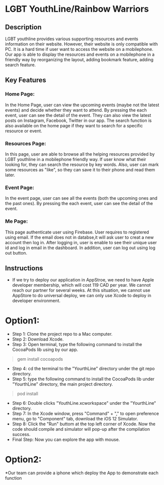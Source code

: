 # LGBT YouthLine/Rainbow Warriors

## Description 
LGBT youthline provides various supporting resources and events information on their website. However, their website is only compatible with PC. It is a hard time if user want to access the website on a mobilephone. Our app is able to display the resources and events on a mobilephone in a friendly way by reorganizing the layout, adding bookmark feature, adding search feature.

## Key Features
### Home Page:
In the Home Page, user can view the upcoming events (maybe not the latest events) and decide whether they want to attend. By pressing the each event, user can see the detail of the event. They can also view the latest posts on Instagram, Facebook, Twitter in our app. The search function is also available on the home page if they want to search for a specific resource or event.

### Resources Page:
In this page, user are able to browse all the helping resources provided by LGBT youthline in a mobilephone friendly way. If user know what their looking for, they can search the resource by key words. Also, user can mark some resources as "like", so they can save it to their phone and read them later.

### Event Page:
In the event page, user can see all the events (both the upcoming ones and the past ones). By pressing the each event, user can see the detail of the event.

### Me Page:
This page authenticate user using Firebase. User requires to registered using email. If the email does not in databse,it
will ask user to creat a new account then log in. After logging in, user is enable to see their unique user id and log
in email in the dashboard. In addition, user can log out using log out button.

## Instructions
 * If we try to deploy our application in AppStroe, we need to have Apple developer membership, which will cost
 119 CAD per year. We cannot reach our partner for several weeks. At this situation, we cannot use AppStore to do universal
 deploy, we can only use Xcode to deploy in developer environment.
 # Option1:
* Step 1: Clone the project repo to a Mac computer.
* Step 2: Download Xcode.
* Step 3: Open terminal, type the following command to install the CocoaPods lib using by our app.
> gem install cocoapods
* Step 4: cd the terminal to the "YourthLine" directory under the git repo directory.
* Step 5: type the following command to install the CocoaPods lib under "YourthLine" directory, the main project directory.
> pod install
* Step 6: Double clicks "YouthLine.xcworkspace" under the "YourthLine" directory.
* Step 7: In the Xcode window, press "Command" + "," to open preference menu, go to "Component" tab, download the iOS 12 Simulator.
* Step 8: Click the "Run" buttom at the top left corner of Xcode. Now the code should compile and simulator will pop-up after the compilation success.
* Final Step: Now you can explore the app with mouse.
# Option2:
*Our team can provide a iphone which deploy the App to demonstrate each function
